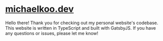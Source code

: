 # [michaelkoo.dev](https://michaelkoo.dev)

Hello there! Thank you for checking out my personal website's codebase. This website is written in TypeScript and built with GatsbyJS. If you have any questions or issues, please let me know!
